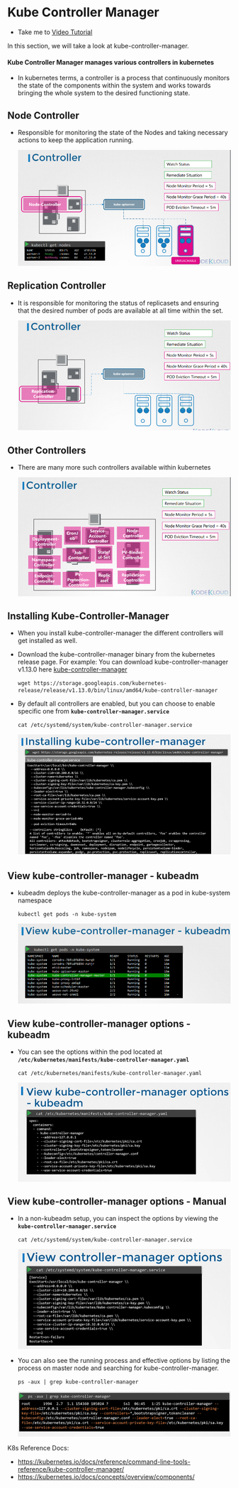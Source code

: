 # Kube Controller Manager

- Take me to [Video Tutorial](https://kodekloud.com/topic/kube-controller-manager/)
  
In this section, we will take a look at kube-controller-manager.

#### Kube Controller Manager manages various controllers in kubernetes

- In kubernetes terms, a controller is a process that continuously monitors the state of the components within the system and works towards bringing the whole system to the desired functioning state.

## Node Controller

- Responsible for monitoring the state of the Nodes and taking necessary actions to keep the application running.
  
   ![node-controller](../../images/node-controller.PNG)

## Replication Controller

- It is responsible for monitoring the status of replicasets and ensuring that the desired number of pods are available at all time within the set.

   ![replication-controller](../../images/replication-controller.PNG)

## Other Controllers

- There are many more such controllers available within kubernetes

   ![other-controllers](../../images/other-controllers.PNG)

## Installing Kube-Controller-Manager

- When you install kube-controller-manager the different controllers will get installed as well.
- Download the kube-controller-manager binary from the kubernetes release page. For example: You can download kube-controller-manager v1.13.0 here [kube-controller-manager](https://storage.googleapis.com/kubernetes-release/release/v1.13.0/bin/linux/amd64/kube-controller-manager)

    ```
    wget https://storage.googleapis.com/kubernetes-release/release/v1.13.0/bin/linux/amd64/kube-controller-manager
    ```

- By default all controllers are enabled, but you can choose to enable specific one from **`kube-controller-manager.service`**

    ```
    cat /etc/systemd/system/kube-controller-manager.service
    ```

    ![kube-controller-manager](../../images/kube-controller-manager.PNG)

## View kube-controller-manager - kubeadm

- kubeadm deploys the kube-controller-manager as a pod in kube-system namespace

  ```
  kubectl get pods -n kube-system
  ```

  ![kube-controller-manager0](../../images/kube-controller-manager0.PNG)
  
## View kube-controller-manager options - kubeadm

- You can see the options within the pod located at **`/etc/kubernetes/manifests/kube-controller-manager.yaml`**

  ```
  cat /etc/kubernetes/manifests/kube-controller-manager.yaml
  ```

  ![kube-controller-manager1](../../images/kube-controller-manager1.PNG)
  
## View kube-controller-manager options - Manual

- In a non-kubeadm setup, you can inspect the options by viewing the **`kube-controller-manager.service`**

  ```
  cat /etc/systemd/system/kube-controller-manager.service
  ```

  ![kube-controller-manager2](../../images/kube-controller-manager2.PNG)
  
- You can also see the running process and effective options by listing the process on master node and searching for kube-controller-manager.

  ```
  ps -aux | grep kube-controller-manager
  ```

  ![kube-controller-manager3](../../images/kube-controller-manager3.PNG)
  
K8s Reference Docs:

- <https://kubernetes.io/docs/reference/command-line-tools-reference/kube-controller-manager/>
- <https://kubernetes.io/docs/concepts/overview/components/>
